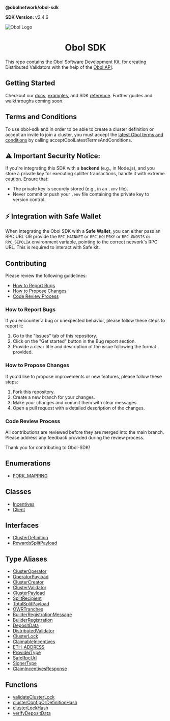 **@obolnetwork/obol-sdk**

<span className="theme-doc-version-badge badge badge--secondary">
      <strong>SDK Version:</strong> v2.4.6
</span>

![Obol Logo](https://obol.org/obolnetwork.png)

<h1 align="center">Obol SDK</h1>

This repo contains the Obol Software Development Kit, for creating Distributed Validators with the help of the [Obol API](https://docs.obol.org/api).

## Getting Started

Checkout our [docs](https://docs.obol.org/docs/advanced/quickstart-sdk), [examples](https://github.com/ObolNetwork/obol-sdk-examples/), and SDK [reference](https://obolnetwork.github.io/obol-sdk). Further guides and walkthroughs coming soon.

## Terms and Conditions
To use obol-sdk and in order to be able to create a cluster definition or accept an invite to join a cluster, you must accept the [latest Obol terms and conditions](https://obol.org/terms.pdf) by calling acceptObolLatestTermsAndConditions.

## ⚠️ Important Security Notice:
If you're integrating this SDK with a **backend** (e.g., in Node.js), and you store a private key for executing splitter transactions, handle it with extreme caution. Ensure that:

- The private key is securely stored (e.g., in an `.env` file).
- Never commit or push your `.env` file containing the private key to version control.

## ⚡️ Integration with Safe Wallet

When integrating the Obol SDK with a **Safe Wallet**, you can either pass an RPC URL OR provide the `RPC_MAINNET` or `RPC_HOLESKY` or `RPC_GNOSIS` or `RPC_SEPOLIA` environment variable, pointing to the correct network's RPC URL. This is required to interact with Safe kit.

## Contributing

Please review the following guidelines:

- [How to Report Bugs](#how-to-report-bugs)
- [How to Propose Changes](#how-to-propose-changes)
- [Code Review Process](#code-review-process)

### How to Report Bugs

If you encounter a bug or unexpected behavior, please follow these steps to report it:

1. Go to the "Issues" tab of this repository.
2. Click on the "Get started" button in the Bug report section.
3. Provide a clear title and description of the issue following the format provided.

### How to Propose Changes

If you'd like to propose improvements or new features, please follow these steps:

1. Fork this repository.
2. Create a new branch for your changes.
3. Make your changes and commit them with clear messages.
4. Open a pull request with a detailed description of the changes.

### Code Review Process

All contributions are reviewed before they are merged into the main branch. Please address any feedback provided during the review process.

Thank you for contributing to Obol-SDK!

## Enumerations

- [FORK\_MAPPING](enumerations/FORK_MAPPING.md)

## Classes

- [Incentives](classes/Incentives.md)
- [Client](classes/Client.md)

## Interfaces

- [ClusterDefinition](interfaces/ClusterDefinition.md)
- [RewardsSplitPayload](interfaces/RewardsSplitPayload.md)

## Type Aliases

- [ClusterOperator](type-aliases/ClusterOperator.md)
- [OperatorPayload](type-aliases/OperatorPayload.md)
- [ClusterCreator](type-aliases/ClusterCreator.md)
- [ClusterValidator](type-aliases/ClusterValidator.md)
- [ClusterPayload](type-aliases/ClusterPayload.md)
- [SplitRecipient](type-aliases/SplitRecipient.md)
- [TotalSplitPayload](type-aliases/TotalSplitPayload.md)
- [OWRTranches](type-aliases/OWRTranches.md)
- [BuilderRegistrationMessage](type-aliases/BuilderRegistrationMessage.md)
- [BuilderRegistration](type-aliases/BuilderRegistration.md)
- [DepositData](type-aliases/DepositData.md)
- [DistributedValidator](type-aliases/DistributedValidator.md)
- [ClusterLock](type-aliases/ClusterLock.md)
- [ClaimableIncentives](type-aliases/ClaimableIncentives.md)
- [ETH\_ADDRESS](type-aliases/ETH_ADDRESS.md)
- [ProviderType](type-aliases/ProviderType.md)
- [SafeRpcUrl](type-aliases/SafeRpcUrl.md)
- [SignerType](type-aliases/SignerType.md)
- [ClaimIncentivesResponse](type-aliases/ClaimIncentivesResponse.md)

## Functions

- [validateClusterLock](functions/validateClusterLock.md)
- [clusterConfigOrDefinitionHash](functions/clusterConfigOrDefinitionHash.md)
- [clusterLockHash](functions/clusterLockHash.md)
- [verifyDepositData](functions/verifyDepositData.md)
